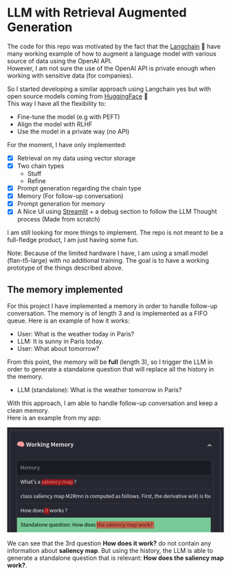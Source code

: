 # LLM with Retrieval Augmented Generation

The code for this repo was motivated by the fact that the [Langchain](https://python.langchain.com/docs/get_started/introduction.html) 🦜️ have many working example
of how to augment a language model with various source of data using the OpenAI API.  
However, I am not sure the use of the OpenAI API is private enough when working with sensitive data (for companies).  

So I started developing a similar approach using Langchain yes but with open source models coming from [HuggingFace](https://huggingface.co/) 🤗  
This way I have all the flexibility to:
- Fine-tune the model (e.g with PEFT)
- Align the model with RLHF
- Use the model in a private way (no API)

For the moment, I have only implemented:  
- [x] Retrieval on my data using vector storage
- [x] Two chain types
  - Stuff
  - Refine
- [x] Prompt generation regarding the chain type
- [x] Memory (For follow-up conversation)
- [x] Prompt generation for memory
- [x] A Nice UI using [Streamlit](https://streamlit.io/) + a debug section to follow the LLM Thought process (Made from scratch)

I am still looking for more things to implement. The repo is not meant to be a full-fledge product, I am just having some fun.  

Note: Because of the limited hardware I have, I am using a small model (flan-t5-large) with no additional training. The goal is to have a working prototype of 
the things described above.

## The memory implemented
For this project I have implemented a memory in order to handle follow-up conversation. The memory is of length 3 and is implemented as a FIFO queue.
Here is an example of how it works:
- User: What is the weather today in Paris?
- LLM: It is sunny in Paris today.
- User: What about tomorrow?

From this point, the memory will be **full** (length 3), so I trigger the LLM in order to generate a standalone question that will replace all the history in the memory.

- LLM (standalone): What is the weather tomorrow in Paris?

With this approach, I am able to handle follow-up conversation and keep a clean memory.  
Here is an example from my app:

![memory](documentation/memory.png)

We can see that the 3rd question **How does it work?** do not contain any information about **saliency map**. But using the history, the LLM is able 
to generate a standalone question that is relevant: **How does the saliency map work?**.

